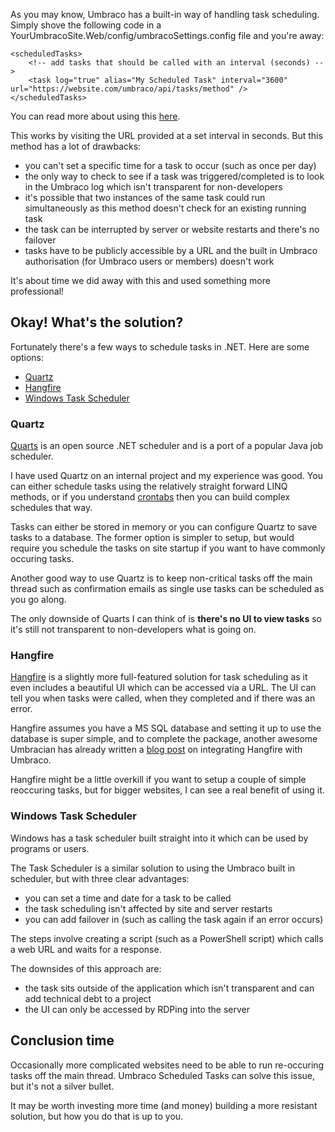 As you may know, Umbraco has a built-in way of handling task scheduling. Simply shove the following code in a YourUmbracoSite.Web/config/umbracoSettings.config file and you're away:

```
<scheduledTasks>
    <!-- add tasks that should be called with an interval (seconds) -->
    <task log="true" alias="My Scheduled Task" interval="3600" url="https://website.com/umbraco/api/tasks/method" />
</scheduledTasks>
```

You can read more about using this <a href="https://our.umbraco.org/Documentation/Reference/Config/umbracoSettings/#scheduledtasks" target="_blank">here</a>.

This works by visiting the URL provided at a set interval in seconds. But this method has a lot of drawbacks:

- you can't set a specific time for a task to occur (such as once per day)
- the only way to check to see if a task was triggered/completed is to look in the Umbraco log which isn't transparent for non-developers
- it's possible that two instances of the same task could run simultaneously as this method doesn't check for an existing running task
- the task can be interrupted by server or website restarts and there's no failover
- tasks have to be publicly accessible by a URL and the built in Umbraco authorisation (for Umbraco users or members) doesn't work

<!-- Removed as it's not important?
Considering these shortcomings, it's amazing I have worked on some sites which feature ScheduledTasks as a crucial part of the site architecture. Tasks which I have seen include ones which:

- trigger CSV imports to update site content
- ensure that repeat payments or orders occur
- fire off emails when an interally tested error occurs
-->

It's about time we did away with this and used something more professional!

## Okay! What's the solution?

Fortunately there's a few ways to schedule tasks in .NET. Here are some options:

- <a href="#quartz">Quartz</a>
- <a href="#hangfire">Hangfire</a>
- <a href="#windows-task-scheduler">Windows Task Scheduler</a>

### Quartz

<a href="https://www.quartz-scheduler.net/" target="_blank">Quarts</a> is an open source .NET scheduler and is a port of a popular Java job scheduler.

I have used Quartz on an internal project and my experience was good. You can either schedule tasks using the relatively straight forward LINQ methods, or if you understand <a href="http://www.adminschoice.com/crontab-quick-reference" target="_blank">crontabs</a> then you can build complex schedules that way.

Tasks can either be stored in memory or you can configure Quartz to save tasks to a database. The former option is simpler to setup, but would require you schedule the tasks on site startup if you want to have commonly occuring tasks.

Another good way to use Quartz is to keep non-critical tasks off the main thread such as confirmation emails as single use tasks can be scheduled as you go along.

The only downside of Quarts I can think of is **there's no UI to view tasks** so it's still not transparent to non-developers what is going on.

### Hangfire

<a href="https://www.hangfire.io/" target="_blank">Hangfire</a> is a slightly more full-featured solution for task scheduling as it even includes a beautiful UI which can be accessed via a URL. The UI can tell you when tasks were called, when they completed and if there was an error.

Hangfire assumes you have a MS SQL database and setting it up to use the database is super simple, and to complete the package, another awesome Umbracian has already written a <a href="http://camaya.co/posts/2016/07/31/how-to-integrate-hangfire-with-umbraco/" target="_blank">blog post</a> on integrating Hangfire with Umbraco.

Hangfire might be a little overkill if you want to setup a couple of simple reoccuring tasks, but for bigger websites, I can see a real benefit of using it.

### Windows Task Scheduler

Windows has a task scheduler built straight into it which can be used by programs or users.

The Task Scheduler is a similar solution to using the Umbraco built in scheduler, but with three clear advantages:

- you can set a time and date for a task to be called
- the task scheduling isn't affected by site and server restarts
- you can add failover in (such as calling the task again if an error occurs)

The steps involve creating a script (such as a PowerShell script) which calls a web URL and waits for a response.

The downsides of this approach are:

- the task sits outside of the application which isn't transparent and can add technical debt to a project
- the UI can only be accessed by RDPing into the server

## Conclusion time

Occasionally more complicated websites need to be able to run re-occuring tasks off the main thread. Umbraco Scheduled Tasks can solve this issue, but it's not a silver bullet.

It may be worth investing more time (and money) building a more resistant solution, but how you do that is up to you.

